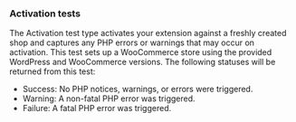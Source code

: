 ### Activation tests

The Activation test type activates your extension against a freshly created shop and captures any PHP errors or warnings that may occur on activation. This test sets up a WooCommerce store using the provided WordPress and WooCommerce versions. The following statuses will be returned from this test:

- Success: No PHP notices, warnings, or errors were triggered.
- Warning: A non-fatal PHP error was triggered.
- Failure: A fatal PHP error was triggered.